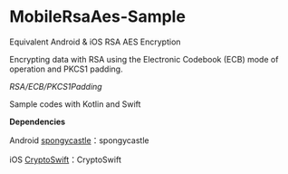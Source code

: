 # MobileRsaAes-Sample

Equivalent Android & iOS RSA AES Encryption

Encrypting data with RSA using the Electronic Codebook (ECB) mode of operation and PKCS1 padding.

*RSA/ECB/PKCS1Padding*

Sample codes with Kotlin and Swift

 **Dependencies**

Android
[spongycastle](https://github.com/rtyley/spongycastle)：spongycastle

iOS
[CryptoSwift](https://github.com/krzyzanowskim/CryptoSwift)：CryptoSwift
